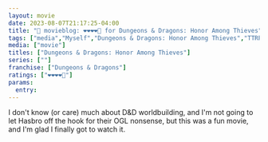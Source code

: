 ```yaml
---
layout: movie
date: 2023-08-07T21:17:25-04:00
title: "🍿 movieblog: ❤️❤️❤️❤️🖤 for Dungeons & Dragons: Honor Among Thieves"
tags: ["media","Myself","Dungeons & Dragons: Honor Among Thieves","TTRPGs","Wizards of the Coast","OGL","Dungeons and Dragons"]
media: ["movie"]
titles: ["Dungeons & Dragons: Honor Among Thieves"]
series: [""]
franchise: ["Dungeons & Dragons"]
ratings: ["❤️❤️❤️❤️🖤"]
params:
  entry:
---
```

I don't know (or care) much about D&D worldbuilding, and I'm not going to let Hasbro off the hook for their OGL nonsense, but this was a fun movie, and I'm glad I finally got to watch it.
